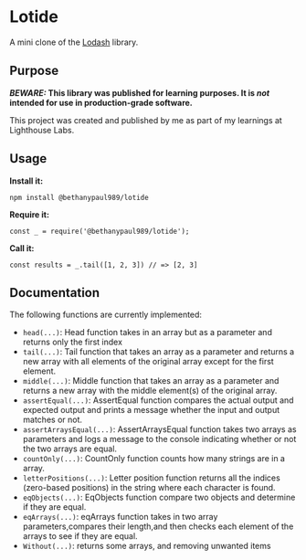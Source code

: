 # Lotide

A mini clone of the [Lodash](https://lodash.com) library.

## Purpose

**_BEWARE:_ This library was published for learning purposes. It is _not_ intended for use in production-grade software.**

This project was created and published by me as part of my learnings at Lighthouse Labs. 

## Usage

**Install it:**

`npm install @bethanypaul989/lotide`

**Require it:**

`const _ = require('@bethanypaul989/lotide');`

**Call it:**

`const results = _.tail([1, 2, 3]) // => [2, 3]`

## Documentation

The following functions are currently implemented:

* `head(...)`: Head function takes in an array but as a parameter and returns only the first index 
* `tail(...)`: Tail function that takes an array as a parameter and returns a new array with all elements of the original array except for the first element.
* `middle(...)`: Middle  function that takes an array as a parameter and returns a new array with the middle element(s) of the original array.
* `assertEqual(...)`: AssertEqual function compares the actual output and expected output and prints a message whether the input and output matches or not.
* `assertArraysEqual(...)`: AssertArraysEqual function takes two arrays as parameters and logs a message to the console indicating whether or not the two arrays are equal. 
* `countOnly(...)`: CountOnly function counts how many strings are in a array.
* `letterPositions(...)`: Letter position function returns all the indices (zero-based positions) in the string where each character is found.
* `eqObjects(...)`: EqObjects function compare two objects and determine if they are equal.
* `eqArrays(...)`: eqArrays function takes in two array parameters,compares their length,and then checks each element of the arrays to see if they are equal.
* `Without(...)`: returns some arrays, and removing unwanted items
